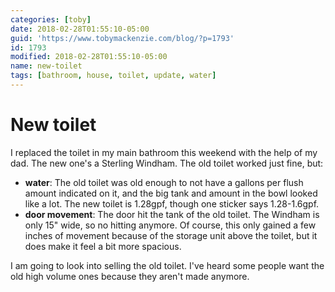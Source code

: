 ```yaml
---
categories: [toby]
date: 2018-02-28T01:55:10-05:00
guid: 'https://www.tobymackenzie.com/blog/?p=1793'
id: 1793
modified: 2018-02-28T01:55:10-05:00
name: new-toilet
tags: [bathroom, house, toilet, update, water]
---
```


New toilet
==========

I replaced the toilet in my main bathroom this weekend with the help of my dad.<!--more-->  The new one's a Sterling Windham.  The old toilet worked just fine, but:

- **water**: The old toilet was old enough to not have a gallons per flush amount indicated on it, and the big tank and amount in the bowl looked like a lot.  The new toilet is 1.28gpf, though one sticker says 1.28-1.6gpf.
- **door movement**: The door hit the tank of the old toilet.  The Windham is only 15" wide, so no hitting anymore.  Of course, this only gained a few inches of movement because of the storage unit above the toilet, but it does make it feel a bit more spacious.

I am going to look into selling the old toilet.  I've heard some people want the old high volume ones because they aren't made anymore.
